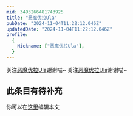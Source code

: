 ```yaml
---
mid: 3493266481743925
title: "恶魔优拉Ula"
pubDate: "2024-11-04T11:22:12.046Z"
updatedDate: "2024-11-04T11:22:12.046Z"
profile:
  {
    Nickname: ["恶魔优拉Ula"],
  }
---
```


关注[恶魔优拉Ula](https://space.bilibili.com/3493266481743925)谢谢喵~ 关注[恶魔优拉Ula](https://space.bilibili.com/3493266481743925)谢谢喵~

## 此条目有待补充
你可以在[这里](https://github.com/Yuhanawa/VTuber.ICU-Content/edit/master/v/恶魔优拉Ula/index.md)编辑本文
